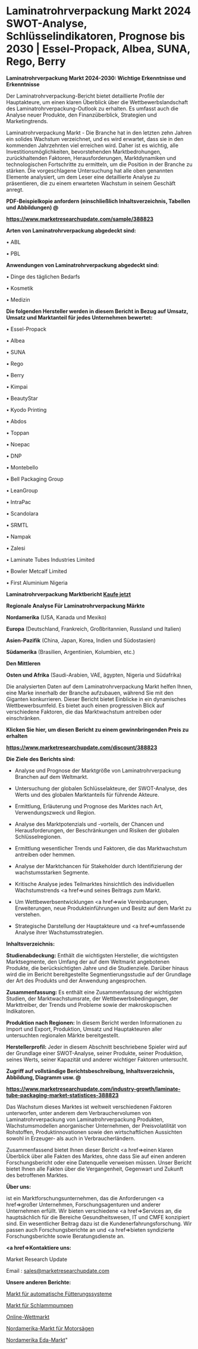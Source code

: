 # Laminatrohrverpackung Markt 2024 SWOT-Analyse, Schlüsselindikatoren, Prognose bis 2030 | Essel-Propack, Albea, SUNA, Rego, Berry

<strong>Laminatrohrverpackung Markt 2024-2030: Wichtige Erkenntnisse und Erkenntnisse</strong>

Der Laminatrohrverpackung-Bericht bietet detaillierte Profile der Hauptakteure, um einen klaren Überblick über die Wettbewerbslandschaft des Laminatrohrverpackung-Outlook zu erhalten. Es umfasst auch die Analyse neuer Produkte, den Finanzüberblick, Strategien und Marketingtrends.

Laminatrohrverpackung Markt - Die Branche hat in den letzten zehn Jahren ein solides Wachstum verzeichnet, und es wird erwartet, dass sie in den kommenden Jahrzehnten viel erreichen wird. Daher ist es wichtig, alle Investitionsmöglichkeiten, bevorstehenden Marktbedrohungen, zurückhaltenden Faktoren, Herausforderungen, Marktdynamiken und technologischen Fortschritte zu ermitteln, um die Position in der Branche zu stärken. Die vorgeschlagene Untersuchung hat alle oben genannten Elemente analysiert, um dem Leser eine detaillierte Analyse zu präsentieren, die zu einem erwarteten Wachstum in seinem Geschäft anregt.



<strong><b>PDF-Beispielkopie anfordern (einschließlich Inhaltsverzeichnis, Tabellen und Abbildungen) @ </b></strong>

<strong><a href=https://www.marketresearchupdate.com/sample/388823>

<strong>https://www.marketresearchupdate.com/sample/388823</u></a></strong></strong>



<strong>Arten von Laminatrohrverpackung abgedeckt sind:</strong>

• ABL

• PBL



<strong>Anwendungen von Laminatrohrverpackung abgedeckt sind:</strong>

• Dinge des täglichen Bedarfs

• Kosmetik

• Medizin



<strong>Die folgenden Hersteller werden in diesem Bericht in Bezug auf Umsatz, Umsatz und Marktanteil für jedes Unternehmen bewertet:</strong>

• Essel-Propack

• Albea

• SUNA

• Rego

• Berry

• Kimpai

• BeautyStar

• Kyodo Printing

• Abdos

• Toppan

• Noepac

• DNP

• Montebello

• Bell Packaging Group

• LeanGroup

• IntraPac

• Scandolara

• SRMTL

• Nampak

• Zalesi

• Laminate Tubes Industries Limited

• Bowler Metcalf Limited

• First Aluminium Nigeria



<strong>Laminatrohrverpackung Marktbericht <a href=https://www.marketresearchupdate.com/buynow/388823>Kaufe jetzt</a></strong>



<strong>Regionale Analyse Für Laminatrohrverpackung Märkte</strong>



<strong>Nordamerika</strong> (USA, Kanada und Mexiko)



<strong>Europa</strong> (Deutschland, Frankreich, Großbritannien, Russland und Italien)



<strong>Asien-Pazifik</strong> (China, Japan, Korea, Indien und Südostasien)



<strong>Südamerika</strong> (Brasilien, Argentinien, Kolumbien, etc.)



<strong>Den Mittleren</strong> 

<strong>Osten und Afrika</strong> (Saudi-Arabien, VAE, ägypten, Nigeria und Südafrika)

Die analysierten Daten auf dem Laminatrohrverpackung Markt helfen Ihnen, eine Marke innerhalb der Branche aufzubauen, während Sie mit den Giganten konkurrieren. Dieser Bericht bietet Einblicke in ein dynamisches Wettbewerbsumfeld. Es bietet auch einen progressiven Blick auf verschiedene Faktoren, die das Marktwachstum antreiben oder einschränken.



<strong>Klicken Sie hier, um diesen Bericht zu einem gewinnbringenden Preis zu erhalten
</strong>

<strong><a href=https://www.marketresearchupdate.com/discount/388823>https://www.marketresearchupdate.com/discount/388823</b></u></strong></a>



<strong>Die Ziele des Berichts sind:</strong>

- Analyse und Prognose der Marktgröße von Laminatrohrverpackung Branchen auf dem Weltmarkt.

- Untersuchung der globalen Schlüsselakteure, der SWOT-Analyse, des Werts und des globalen Marktanteils für führende Akteure.

- Ermittlung, Erläuterung und Prognose des Marktes nach Art, Verwendungszweck und Region.

- Analyse des Marktpotenzials und -vorteils, der Chancen und Herausforderungen, der Beschränkungen und Risiken der globalen Schlüsselregionen.

- Ermittlung wesentlicher Trends und Faktoren, die das Marktwachstum antreiben oder hemmen.

- Analyse der Marktchancen für Stakeholder durch Identifizierung der wachstumsstarken Segmente.

- Kritische Analyse jedes Teilmarktes hinsichtlich des individuellen Wachstumstrends <a href=>und</a> seines Beitrags zum Markt.

- Um Wettbewerbsentwicklungen <a href=>wie</a> Vereinbarungen, Erweiterungen, neue Produkteinführungen und Besitz auf dem Markt zu verstehen.

- Strategische Darstellung der Hauptakteure und <a href=>umfas</a>sende Analyse ihrer Wachstumsstrategien.



<strong>Inhaltsverzeichnis:</strong>



<strong>Studienabdeckung:</strong> Enthält die wichtigsten Hersteller, die wichtigsten Marktsegmente, den Umfang der auf dem Weltmarkt angebotenen Produkte, die berücksichtigten Jahre und die Studienziele. Darüber hinaus wird die im Bericht bereitgestellte Segmentierungsstudie auf der Grundlage der Art des Produkts und der Anwendung angesprochen.



<strong>Zusammenfassung:</strong> Es enthält eine Zusammenfassung der wichtigsten Studien, der Marktwachstumsrate, der Wettbewerbsbedingungen, der Markttreiber, der Trends und Probleme sowie der makroskopischen Indikatoren.



<strong>Produktion nach Regionen:</strong> In diesem Bericht werden Informationen zu Import und Export, Produktion, Umsatz und Hauptakteuren aller untersuchten regionalen Märkte bereitgestellt.



<strong>Herstellerprofil:</strong> Jeder in diesem Abschnitt beschriebene Spieler wird auf der Grundlage einer SWOT-Analyse, seiner Produkte, seiner Produktion, seines Werts, seiner Kapazität und anderer wichtiger Faktoren untersucht.



<strong><b>Zugriff auf vollständige Berichtsbeschreibung, Inhaltsverzeichnis, Abbildung, Diagramm usw. @ </b></strong>

<strong><a href=https://www.marketresearchupdate.com/industry-growth/laminate-tube-packaging-market-statistices-388823>https://www.marketresearchupdate.com/industry-growth/laminate-tube-packaging-market-statistices-388823</a></strong>

Das Wachstum dieses Marktes ist weltweit verschiedenen Faktoren unterworfen, unter anderem dem Verbrauchervolumen von Laminatrohrverpackung von Laminatrohrverpackung Produkten, Wachstumsmodellen anorganischer Unternehmen, der Preisvolatilität von Rohstoffen, Produktinnovationen sowie den wirtschaftlichen Aussichten sowohl in Erzeuger- als auch in Verbraucherländern.

Zusammenfassend bietet Ihnen dieser Bericht <a href=>einen</a> klaren Überblick über alle Fakten des Marktes, ohne dass Sie auf einen anderen Forschungsbericht oder eine Datenquelle verweisen müssen. Unser Bericht bietet Ihnen alle Fakten über die Vergangenheit, Gegenwart und Zukunft des betroffenen Marktes.



<strong>Über uns:</strong>

 ist ein Marktforschungsunternehmen, das die Anforderungen <a href=>großer</a> Unternehmen, Forschungsagenturen und anderer Unternehmen erfüllt. Wir bieten verschiedene <a href=>Services</a> an, die hauptsächlich für die Bereiche Gesundheitswesen, IT und CMFE konzipiert sind. Ein wesentlicher Beitrag dazu ist die Kundenerfahrungsforschung. Wir passen auch Forschungsberichte an und <a href=>bieten</a> syndizierte Forschungsberichte sowie Beratungsdienste an.



<strong><a href=>Kontaktiere uns:</a></strong>

Market Research Update

Email : sales@marketresearchupdate.com



<strong>Unsere anderen Berichte:</strong>

<a href=https://www.linkedin.com/pulse/automatic-feeding-system-market-size-region-outlook>Markt für automatische Fütterungssysteme</a>

<a href=https://www.linkedin.com/pulse/mud-pumps-market-report-2023-top-company-trends>Markt für Schlammpumpen</a>

<a href=https://www.linkedin.com/pulse/online-betting-market-outlooks-2023-size-players>Online-Wettmarkt</a>

<a href=https://www.linkedin.com/pulse/north-america-power-saw-market-size-production>Nordamerika-Markt für Motorsägen</a>

<a href=https://www.linkedin.com/pulse/north-america-eda-market-2023-booming-across-globe-segments>Nordamerika Eda-Markt</a>"
